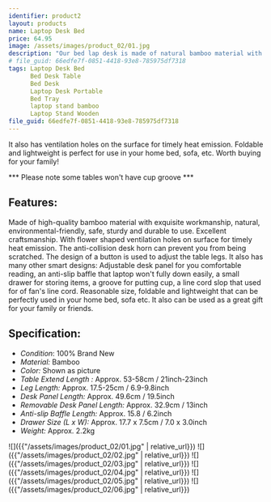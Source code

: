 ```yaml
---
identifier: product2
layout: products
name: Laptop Desk Bed
price: 64.95
image: /assets/images/product_02/01.jpg
description: "Our bed lap desk is made of natural bamboo material with exquisite workmanship, eco-friendly and durable to use. It has many smart designs, such as an anti-slip baffle and lifting table legs, small drawer cup place groove, etc."
# file_guid: 66edfe7f-0851-4418-93e8-785975df7318
tags: Laptop Desk Bed
      Bed Desk Table
      Bed Desk
      Laptop Desk Portable
      Bed Tray
      laptop stand bamboo
      Laptop Stand Wooden
file_guid: 66edfe7f-0851-4418-93e8-785975df7318
---
```

It also has ventilation holes on the surface for timely heat emission. Foldable and lightweight is perfect for use in your home bed, sofa, etc. Worth buying for your family!

*** Please note some tables won't have cup groove ***

## Features:

Made of high-quality bamboo material with exquisite workmanship, natural, environmental-friendly, safe, sturdy and durable to use.
Excellent craftsmanship. With flower shaped ventilation holes on surface for timely heat emission. The anti-collision desk horn can prevent you from being scratched. The design of a button is used to adjust the table legs.
It also has many other smart designs: Adjustable desk panel for you comfortable reading, an anti-slip baffle that laptop won't fully down easily, a small drawer for storing items, a groove for putting cup, a line cord slop that used for of fan's line cord.
Reasonable size, foldable and lightweight that can be perfectly used in your home bed, sofa etc.
It also can be used as a great gift for your family or friends.

## Specification:

* *Condition*: 100% Brand New
* *Material:* Bamboo
* *Color:* Shown as picture
* *Table Extend Length :* Approx. 53-58cm / 21inch-23inch
* *Leg Length:* Approx. 17.5-25cm / 6.9-9.8inch
* *Desk Panel Length:* Approx. 49.6cm / 19.5inch
* *Removable Desk Panel Length:* Approx. 32.9cm / 13inch
* *Anti-slip Baffle Length:* Approx. 15.8 / 6.2inch
* *Drawer Size (L x W):* Approx. 17.7 x 7.5cm / 7.0 x 3.0inch
* *Weight:* Approx. 2.2kg

![]({{"/assets/images/product_02/01.jpg" | relative_url}})
![]({{"/assets/images/product_02/02.jpg" | relative_url}})
![]({{"/assets/images/product_02/03.jpg" | relative_url}})
![]({{"/assets/images/product_02/04.jpg" | relative_url}})
![]({{"/assets/images/product_02/05.jpg" | relative_url}})
![]({{"/assets/images/product_02/06.jpg" | relative_url}})